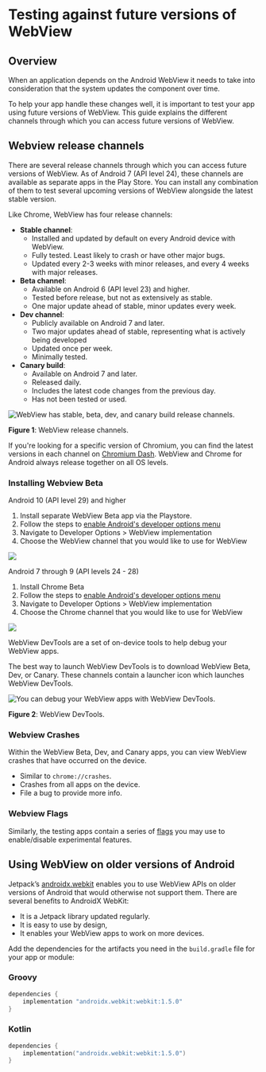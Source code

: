 # Testing against future versions of WebView

Overview
--------

When an application depends on the Android WebView it needs to take into consideration that the system updates the component over time.

To help your app handle these changes well, it is important to test your app using future versions of WebView. This guide explains the different channels through which you can access future versions of WebView.

Webview release channels
------------------------

There are several release channels through which you can access future versions of WebView. As of Android 7 (API level 24), these channels are available as separate apps in the Play Store. You can install any combination of them to test several upcoming versions of WebView alongside the latest stable version.

Like Chrome, WebView has four release channels:

*   **Stable channel**:
    *   Installed and updated by default on every Android device with WebView.
    *   Fully tested. Least likely to crash or have other major bugs.
    *   Updated every 2-3 weeks with minor releases, and every 4 weeks with major releases.
*   **Beta channel**:
    *   Available on Android 6 (API level 23) and higher.
    *   Tested before release, but not as extensively as stable.
    *   One major update ahead of stable, minor updates every week.
*   **Dev channel**:
    *   Publicly available on Android 7 and later.
    *   Two major updates ahead of stable, representing what is actively being developed
    *   Updated once per week.
    *   Minimally tested.
*   **Canary build**:
    *   Available on Android 7 and later.
    *   Released daily.
    *   Includes the latest code changes from the previous day.
    *   Has not been tested or used.

![WebView has stable, beta, dev, and canary build release channels.](https://developer.android.com/static/develop/ui/views/layout/webapps/implementation.png)

**Figure 1**: WebView release channels.

If you're looking for a specific version of Chromium, you can find the latest versions in each channel on [Chromium Dash](https://chromiumdash.appspot.com/releases?platform=Android). WebView and Chrome for Android always release together on all OS levels.

### Installing Webview Beta

Android 10 (API level 29) and higher

1.  Install separate WebView Beta app via the Playstore.
2.  Follow the steps to [enable Android's developer options menu](https://developer.android.com/studio/debug/dev-options#enable)
3.  Navigate to Developer Options > WebView implementation
4.  Choose the WebView channel that you would like to use for WebView

![](https://developer.android.com/static/develop/ui/views/layout/webapps/webview-beta.png)

Android 7 through 9 (API levels 24 - 28)

1.  Install Chrome Beta
2.  Follow the steps to [enable Android's developer options menu](https://developer.android.com/studio/debug/dev-options#enable)
3.  Navigate to Developer Options > WebView implementation
4.  Choose the Chrome channel that you would like to use for WebView

![](https://developer.android.com/static/develop/ui/views/layout/webapps/chrome-beta.png)

WebView DevTools are a set of on-device tools to help debug your WebView apps.

The best way to launch WebView DevTools is to download WebView Beta, Dev, or Canary. These channels contain a launcher icon which launches WebView DevTools.

![You can debug your WebView apps with WebView DevTools.](https://developer.android.com/static/develop/ui/views/layout/webapps/devtools.png)

**Figure 2**: WebView DevTools.

### Webview Crashes

Within the WebView Beta, Dev, and Canary apps, you can view WebView crashes that have occurred on the device.

*   Similar to `chrome://crashes`.
*   Crashes from all apps on the device.
*   File a bug to provide more info.

### Webview Flags

Similarly, the testing apps contain a series of [flags](https://developer.android.com/guide/webapps/debugging#Testing) you may use to enable/disable experimental features.

Using WebView on older versions of Android
------------------------------------------

Jetpack’s [androidx.webkit](https://developer.android.com/jetpack/androidx/releases/webkit) enables you to use WebView APIs on older versions of Android that would otherwise not support them. There are several benefits to AndroidX WebKit:

*   It is a Jetpack library updated regularly.
*   It is easy to use by design,
*   It enables your WebView apps to work on more devices.

Add the dependencies for the artifacts you need in the `build.gradle` file for your app or module:

### Groovy

```groovy
dependencies {
    implementation "androidx.webkit:webkit:1.5.0"
}
```

### Kotlin

```kotlin
dependencies {
    implementation("androidx.webkit:webkit:1.5.0")
}
```
